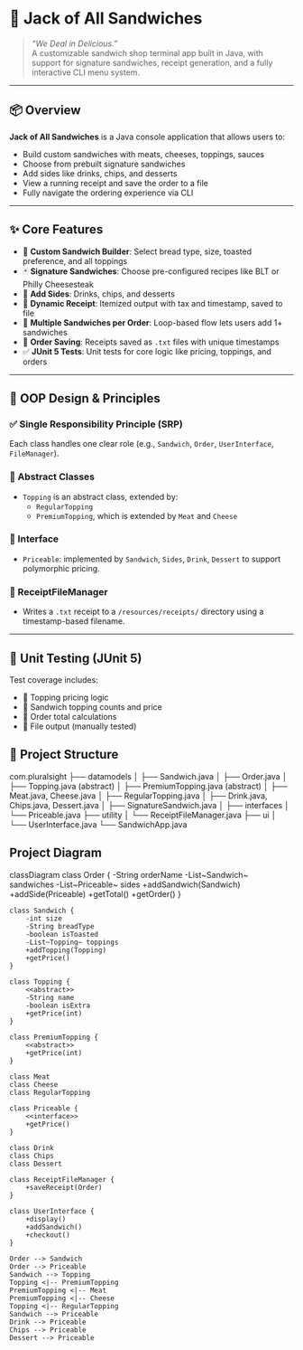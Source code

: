 # 🥪 Jack of All Sandwiches
> _“We Deal in Delicious.”_  
A customizable sandwich shop terminal app built in Java, with support for signature sandwiches, receipt generation, and a fully interactive CLI menu system.

---

## 📦 Overview

**Jack of All Sandwiches** is a Java console application that allows users to:
- Build custom sandwiches with meats, cheeses, toppings, sauces
- Choose from prebuilt signature sandwiches
- Add sides like drinks, chips, and desserts
- View a running receipt and save the order to a file
- Fully navigate the ordering experience via CLI

---

## ✨ Core Features

- 🔧 **Custom Sandwich Builder**: Select bread type, size, toasted preference, and all toppings
- 🃏 **Signature Sandwiches**: Choose pre-configured recipes like BLT or Philly Cheesesteak
- 🥤 **Add Sides**: Drinks, chips, and desserts
- 🧾 **Dynamic Receipt**: Itemized output with tax and timestamp, saved to file
- 🔁 **Multiple Sandwiches per Order**: Loop-based flow lets users add 1+ sandwiches
- 💾 **Order Saving**: Receipts saved as `.txt` files with unique timestamps
- ✅ **JUnit 5 Tests**: Unit tests for core logic like pricing, toppings, and orders

---

## 🧠 OOP Design & Principles

### ✅ Single Responsibility Principle (SRP)
Each class handles one clear role (e.g., `Sandwich`, `Order`, `UserInterface`, `FileManager`).

### 🧱 Abstract Classes
- `Topping` is an abstract class, extended by:
    - `RegularTopping`
    - `PremiumTopping`, which is extended by `Meat` and `Cheese`

### 🧩 Interface
- `Priceable`: implemented by `Sandwich`, `Sides`, `Drink`, `Dessert` to support polymorphic pricing.

### 🧾 ReceiptFileManager
- Writes a `.txt` receipt to a `/resources/receipts/` directory using a timestamp-based filename.

---

## 🧪 Unit Testing (JUnit 5)

Test coverage includes:
- 🧮 Topping pricing logic
- 🥪 Sandwich topping counts and price
- 🧾 Order total calculations
- 📄 File output (manually tested)

## 📁 Project Structure
com.pluralsight
├── datamodels
│   ├── Sandwich.java
│   ├── Order.java
│   ├── Topping.java (abstract)
│   ├── PremiumTopping.java (abstract)
│   ├── Meat.java, Cheese.java
│   ├── RegularTopping.java
│   ├── Drink.java, Chips.java, Dessert.java
│   ├── SignatureSandwich.java
│
├── interfaces
│   └── Priceable.java
├── utility
│   └── ReceiptFileManager.java
├── ui
│   └── UserInterface.java
└── SandwichApp.java

## Project Diagram

classDiagram
    class Order {
        -String orderName
        -List~Sandwich~ sandwiches
        -List~Priceable~ sides
        +addSandwich(Sandwich)
        +addSide(Priceable)
        +getTotal()
        +getOrder()
    }

    class Sandwich {
        -int size
        -String breadType
        -boolean isToasted
        -List~Topping~ toppings
        +addTopping(Topping)
        +getPrice()
    }

    class Topping {
        <<abstract>>
        -String name
        -boolean isExtra
        +getPrice(int)
    }

    class PremiumTopping {
        <<abstract>>
        +getPrice(int)
    }

    class Meat
    class Cheese
    class RegularTopping

    class Priceable {
        <<interface>>
        +getPrice()
    }

    class Drink
    class Chips
    class Dessert

    class ReceiptFileManager {
        +saveReceipt(Order)
    }

    class UserInterface {
        +display()
        +addSandwich()
        +checkout()
    }

    Order --> Sandwich
    Order --> Priceable
    Sandwich --> Topping
    Topping <|-- PremiumTopping
    PremiumTopping <|-- Meat
    PremiumTopping <|-- Cheese
    Topping <|-- RegularTopping
    Sandwich --> Priceable
    Drink --> Priceable
    Chips --> Priceable
    Dessert --> Priceable

